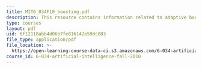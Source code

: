 ```yaml
---
title: MIT6_034F10_boosting.pdf
description: This resource contains information related to adaptive boosting.
type: courses
layout: pdf
uid: 6f12118abb4d06b7fe816142e59dc883
file_type: application/pdf
file_location: >-
  https://open-learning-course-data-ci.s3.amazonaws.com/6-034-artificial-intelligence-fall-2010/6f12118abb4d06b7fe816142e59dc883_MIT6_034F10_boosting.pdf
course_id: 6-034-artificial-intelligence-fall-2010
---
```

